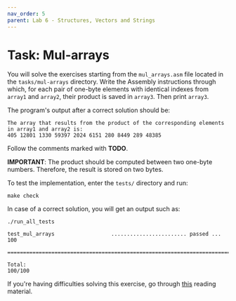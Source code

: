 ```yaml
---
nav_order: 5
parent: Lab 6 - Structures, Vectors and Strings
---
```


# Task: Mul-arrays

You will solve the exercises starting from the `mul_arrays.asm` file located in the `tasks/mul-arrays` directory.
Write the Assembly instructions through which, for each pair of one-byte elements with identical indexes from `array1` and `array2`, their product is saved in `array3`.
Then print `array3`.

The program's output after a correct solution should be:

```Assembly
The array that results from the product of the corresponding elements in array1 and array2 is:
405 12801 1330 59397 2024 6151 280 8449 289 48385
```

Follow the comments marked with **TODO**.

**IMPORTANT**: The product should be computed between two one-byte numbers.
Therefore, the result is stored on two bytes.

To test the implementation, enter the `tests/` directory and run:

```console
make check
```

In case of a correct solution, you will get an output such as:

```text
./run_all_tests

test_mul_arrays                  ........................ passed ... 100

========================================================================

Total:                                                           100/100
```

If you're having difficulties solving this exercise, go through [this](../../reading/arrays.md) reading material.
